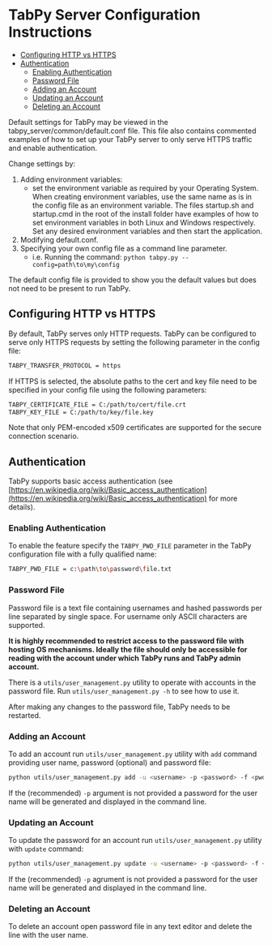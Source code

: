 # TabPy Server Configuration Instructions

<!-- markdownlint-disable MD004 -->
<!-- toc -->

- [Configuring HTTP vs HTTPS](#configuring-http-vs-https)
- [Authentication](#authentication)
  * [Enabling Authentication](#enabling-authentication)
  * [Password File](#password-file)
  * [Adding an Account](#adding-an-account)
  * [Updating an Account](#updating-an-account)
  * [Deleting an Account](#deleting-an-account)

<!-- tocstop -->
<!-- markdownlint-enable MD004 -->

Default settings for TabPy may be viewed in the
tabpy_server/common/default.conf file. This file also contains
commented examples of how to set up your TabPy server to only
serve HTTPS traffic and enable authentication.

Change settings by:

1. Adding environment variables:
   - set the environment variable as required by your Operating System. When
     creating environment variables, use the same name as is in the config file
     as an environment variable. The files startup.sh and startup.cmd in the root
     of the install folder have examples of how to set environment variables in
     both Linux and Windows respectively. Set any desired environment variables
     and then start the application.
2. Modifying default.conf.
3. Specifying your own config file as a command line parameter.
   - i.e. Running the command:
     ```python tabpy.py --config=path\to\my\config```

The default config file is provided to show you the default values but does not
need to be present to run TabPy.

## Configuring HTTP vs HTTPS

By default, TabPy serves only HTTP requests. TabPy can be configured to serve
only HTTPS requests by setting the following parameter in the config file:

```sh
TABPY_TRANSFER_PROTOCOL = https
```

If HTTPS is selected, the absolute paths to the cert and key file need to be
specified in your config file using the following parameters:

```sh
TABPY_CERTIFICATE_FILE = C:/path/to/cert/file.crt
TABPY_KEY_FILE = C:/path/to/key/file.key
```

Note that only PEM-encoded x509 certificates are supported for the secure
connection scenario.

## Authentication

TabPy supports basic access authentication (see
[https://en.wikipedia.org/wiki/Basic_access_authentication](https://en.wikipedia.org/wiki/Basic_access_authentication)
for more details).

### Enabling Authentication

To enable the feature specify the `TABPY_PWD_FILE` parameter in the 
TabPy configuration file with a fully qualified name:

```sh
TABPY_PWD_FILE = c:\path\to\password\file.txt
```

### Password File

Password file is a text file containing usernames and hashed passwords
per line separated by single space. For username only ASCII characters
are supported.

**It is highly recommended to restrict access to the password file
with hosting OS mechanisms. Ideally the file should only be accessible
for reading with the account under which TabPy runs and TabPy admin account.**

There is a `utils/user_management.py` utility to operate with
accounts in the password file. Run `utils/user_management.py -h` to
see how to use it.

After making any changes to the password file, TabPy needs to be restarted.

### Adding an Account

To add an account run `utils/user_management.py` utility with `add`
command  providing user name, password (optional) and password file:

```sh
python utils/user_management.py add -u <username> -p <password> -f <pwdfile>
```

If the (recommended) `-p` argument is not provided a password for the user name
will be generated and displayed in the command line.

### Updating an Account

To update the password for an account run `utils/user_management.py` utility
with `update` command:

```sh
python utils/user_management.py update -u <username> -p <password> -f <pwdfile>
```

If the (recommended) `-p` agrument is not provided a password for the user name
will be generated and displayed in the command line.

### Deleting an Account

To delete an account open password file in any text editor and delete the
line with the user name.
